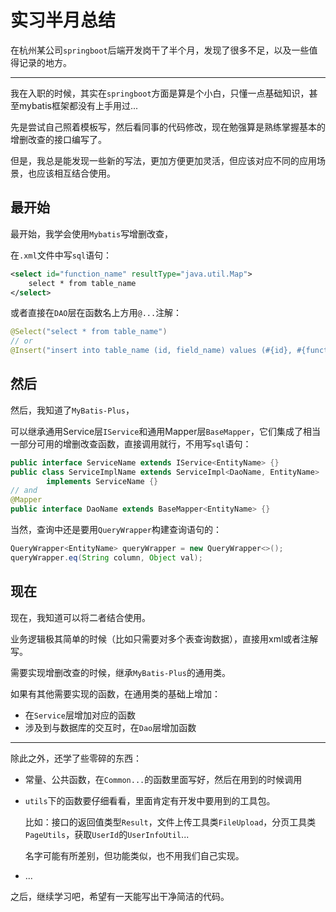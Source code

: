 # 实习半月总结

在杭州某公司`springboot`后端开发岗干了半个月，发现了很多不足，以及一些值得记录的地方。

---

我在入职的时候，其实在`springboot`方面是算是个小白，只懂一点基础知识，甚至mybatis框架都没有上手用过...

先是尝试自己照着模板写，然后看同事的代码修改，现在勉强算是熟练掌握基本的增删改查的接口编写了。

但是，我总是能发现一些新的写法，更加方便更加灵活，但应该对应不同的应用场景，也应该相互结合使用。

## 最开始

最开始，我学会使用`Mybatis`写增删改查，

在`.xml`文件中写`sql`语句：

```xml
<select id="function_name" resultType="java.util.Map">
    select * from table_name
</select>
```

或者直接在`DAO`层在函数名上方用`@...`注解：

```java
@Select("select * from table_name")
// or
@Insert("insert into table_name (id, field_name) values (#{id}, #{function_variable_name})")
```

## 然后

然后，我知道了`MyBatis-Plus`，

可以继承通用Service层`IService`和通用Mapper层`BaseMapper`，它们集成了相当一部分可用的增删改查函数，直接调用就行，不用写`sql`语句：

```java
public interface ServiceName extends IService<EntityName> {}
public class ServiceImplName extends ServiceImpl<DaoName, EntityName>
        implements ServiceName {}
// and
@Mapper
public interface DaoName extends BaseMapper<EntityName> {}
```

当然，查询中还是要用`QueryWrapper`构建查询语句的：

```java
QueryWrapper<EntityName> queryWrapper = new QueryWrapper<>();
queryWrapper.eq(String column, Object val);
```

## 现在

现在，我知道可以将二者结合使用。

业务逻辑极其简单的时候（比如只需要对多个表查询数据），直接用xml或者注解写。

需要实现增删改查的时候，继承`MyBatis-Plus`的通用类。

如果有其他需要实现的函数，在通用类的基础上增加：

-   在`Service`层增加对应的函数
-   涉及到与数据库的交互时，在`Dao`层增加函数

---

除此之外，还学了些零碎的东西：

-   常量、公共函数，在`Common...`的函数里面写好，然后在用到的时候调用

-   `utils`下的函数要仔细看看，里面肯定有开发中要用到的工具包。

    比如：接口的返回值类型`Result`，文件上传工具类`FileUpload`，分页工具类`PageUtils`，获取`UserId`的`UserInfoUtil`...

    名字可能有所差别，但功能类似，也不用我们自己实现。

-   ...

之后，继续学习吧，希望有一天能写出干净简洁的代码。